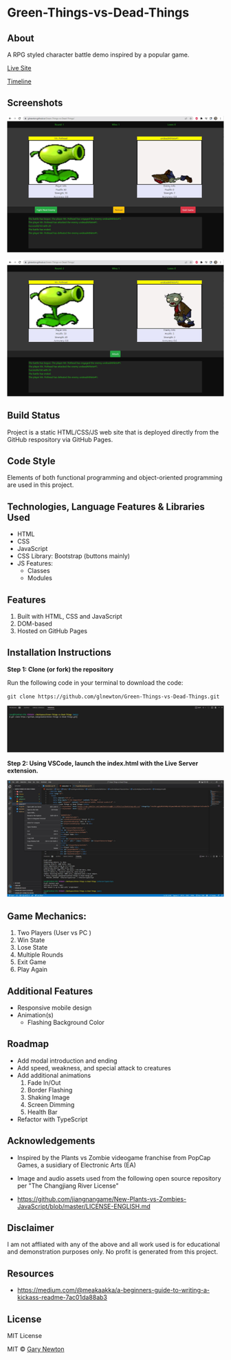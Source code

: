 # Green-Things-vs-Dead-Things

## About

A RPG styled character battle demo inspired by a popular game.

[Live Site](https://glnewtgiton.github.io/Green-Things-vs-Dead-Things/)

[Timeline](ProjectBreakdown.md)

## Screenshots

![Gameplay Screenshot 1](./images/gamePlayScreenshot1.jpg)

![Gameplay Screenshot 2](./images/gamePlayScreenshot2.jpg)

## Build Status

Project is a static HTML/CSS/JS web site that is deployed directly from the GitHub respository via GitHub Pages.

## Code Style

Elements of both functional programming and object-oriented programming are used in this project.

## Technologies, Language Features & Libraries Used

- HTML
- CSS
- JavaScript
- CSS Library: Bootstrap (buttons mainly)
- JS Features: 
    - Classes
    - Modules

## Features

1. Built with HTML, CSS and JavaScript
2. DOM-based 
3. Hosted on GitHub Pages

## Installation Instructions

**Step 1: Clone (or fork) the repository**

Run the following code in your terminal to download the code:

`git clone https://github.com/glnewton/Green-Things-vs-Dead-Things.git`

![Installation Screenshot 1](./images/installationScreenshot1.jpg)


**Step 2: Using VSCode, launch the index.html with the Live Server extension.**

![Installation Screenshot 2](./images/installationScreenshot2.jpg)


## Game Mechanics:

1. Two Players (User vs PC )
2. Win State
3. Lose State
4. Multiple Rounds
5. Exit Game
6. Play Again

## Additional Features

- Responsive mobile design
- Animation(s)
    - Flashing Background Color

## Roadmap

- Add modal introduction and ending
- Add speed, weakness, and special attack to creatures
- Add additional animations
    1. Fade In/Out
    2. Border Flashing
    3. Shaking Image
    4. Screen Dimming
    5. Health Bar
- Refactor with TypeScript




## Acknowledgements

- Inspired by the Plants vs Zombie videogame franchise from PopCap Games, a susidiary of Electronic Arts (EA)

- Image and audio assets used from the following open source repository per "The Changjiang River License"

- https://github.com/jiangnangame/New-Plants-vs-Zombies-JavaScript/blob/master/LICENSE-ENGLISH.md 

## Disclaimer

I am not affliated with any of the above and all work used is for educational and demonstration purposes only. No profit is generated from this project.

## Resources

- https://medium.com/@meakaakka/a-beginners-guide-to-writing-a-kickass-readme-7ac01da88ab3


## License

MIT License

MIT © [Gary Newton]()

